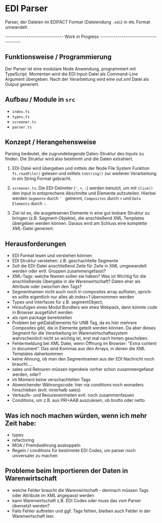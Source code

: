 # EDI Parser

Parser, der Dateien im EDIFACT Format (Dateiendung `.edi`) in `XML` Format umwandelt.

------------------------------ Work in Progress -------------------------------------

## Funktionsweise / Programmierung

Der Parser ist eine modulare Node Anwendung, programmiert mit TypeScript. Momentan wird die EDI Input-Datei als Command-Line Argument übergeben. Nach der Verarbeitung wird eine out.xml Datei als Output generiert.

## Aufbau / Module in `src`

- `index.ts`
- `types.ts`
- `screener.ts`
- `parser.ts`

## Konzept / Herangehensweise

Parsing bedeutet, die zugrundeliegende Daten-Struktur des Inputs zu finden. Die Struktur wird also bestimmt und die Daten extrahiert.

1. EDI-Datei wird übergeben und mittels der Node File System Funktion `fs.readFile()` gelesen und mittels `toString()` zur weiteren Verarbeitung in ein String Format gebracht.

2. `screener.ts`: Die EDI-Delimiter (`'`, `+`, `:`) werden benutzt, um mit `slice()` den Input in entsprechene Abschnitte und Elemente aufzuteilen. Hierbei werden `Segmente` durch `' ` getrennt, `Composites` durch `+` und `Data Elements` durch `:`.

3. Ziel ist es, die ausgelesenen Elemente in eine gut lesbare Struktur zu bringen (z.B. Segment-Objekte), die anschließend XML Templates übergeben werden können. Daraus wird am Schluss eine komplette XML-Datei generiert.

## Herausforderungen

- EDI Format lesen und verstehen können
- EDI Struktur verstehen: z.B. geschachtelte Segmente
- Soll die EDI-Datei anschließend Zeile für Zeile in XML umgewandelt werden oder evtl. Gruppen zusammengefasst?
- XML-Tags: welche Namen sollen sie haben? Was ist Wichtig für die anschließende Übergabe in die Warenwirtschaft? Daten eher als Attribute oder zwischen den Tags?
- Segmentnamen nicht auch noch in composites array auflisten, sprich: es sollte eigentlich nur alles ab index=1 übernommen werden
- Types und Interfaces für z.B. segmentObject;
- Hinzufügen eines Modul Bundlers wie etwa Webpack, dann könnte code in Browser ausgeführt werden
- als npm package bereitstellen
- Problem bei getDataElements für UNB Tag, da es hier mehrere Composites gibt, die in Elemente geteilt werden können. Da aber dieses Segment für die Verarbeitung im Warenwirtschaftssystem wahrscheinlich nicht so wichtig ist, erst mal nach hinten geschoben.
- Fehlermeldung bei XML Datei, wenn Öffnung im Browser: "Extra content in document". Das sind Kommas aus den Arrays, in denen die XML Templates daherkommen
- keine Ahnung, ob man den Segmentnamen aus der EDI Nachricht noch braucht....
- sales und Retouren müssen irgendwie vorher schon zusammengefasst werden, oder?
- im Moment keine verschachtelten Tags
- Abweichender Währungscode: hier via conditions noch wonaders hinschieben (evtl. innerhalb sales)
- Verkaufs- und Reoureneinheiten evtl. noch zusammenfassen
- Conditions, um z.B. aus PRI+AAB auszulesen, ob brutto oder netto

## Was ich noch machen würden, wenn ich mehr Zeit habe:

- types
- refactoring
- MOA / Fremdwährung auskoppeln
- Regeln / conditions für bestimmte EDI Codes, um parser noch universaler zu machen

## Probleme beim Importieren der Daten in Warenwirtschaft

- welche Felder braucht die Warenwirtschaft - demnach müssen Tags oder Attribute im XML angepasst werden
- kann Warenwirtschaft z.B. EDI Codes oder muss das vom Parser übersetzt werden?
- Falls Fehler auftreten und ggf. Tags fehlen, bleiben auch Felder in der Warenwirtschaft leer.
